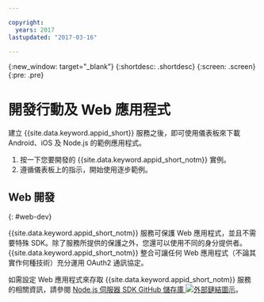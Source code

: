 ```yaml
---

copyright:
  years: 2017
lastupdated: "2017-03-16"

---
```


{:new_window: target="_blank"}
{:shortdesc: .shortdesc}
{:screen: .screen}
{:pre: .pre}

# 開發行動及 Web 應用程式

建立 {{site.data.keyword.appid_short}} 服務之後，即可使用儀表板來下載 Android、iOS 及 Node.js 的範例應用程式。

1. 按一下您要開發的 {{site.data.keyword.appid_short_notm}} 實例。
2. 遵循儀表板上的指示，開始使用逐步範例。



## Web 開發
{: #web-dev}

{{site.data.keyword.appid_short_notm}} 服務可保護 Web 應用程式，並且不需要特殊 SDK。除了服務所提供的保護之外，您還可以使用不同的身分提供者。{{site.data.keyword.appid_short_notm}} 整合可讓任何 Web 應用程式（不論其實作何種技術）充分運用 OAuth2 通訊協定。

如需設定 Web 應用程式來存取 {{site.data.keyword.appid_short_notm}} 服務的相關資訊，請參閱 <a href="https://github.com/ibm-cloud-security/appid-serversdk-nodejs" target="_blank">Node.js 伺服器 SDK GitHub 儲存庫 <img src="../../icons/launch-glyph.svg" alt="外部鏈結圖示"></a>。
